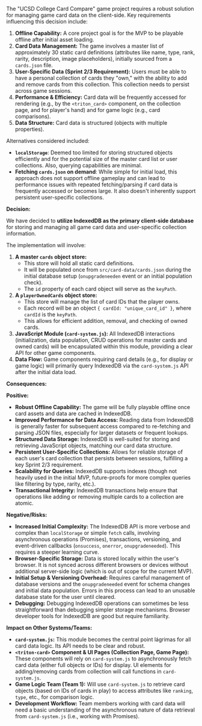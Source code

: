 The "UCSD College Card Compare" game project requires a robust solution for managing game card data on the client-side. Key requirements influencing this decision include:

1.  **Offline Capability:** A core project goal is for the MVP to be playable offline after initial asset loading.
2.  **Card Data Management:** The game involves a master list of approximately 30 static card definitions (attributes like name, type, rank, rarity, description, image placeholders), initially sourced from a `cards.json` file.
3.  **User-Specific Data (Sprint 2/3 Requirement):** Users must be able to have a personal collection of cards they "own," with the ability to add and remove cards from this collection. This collection needs to persist across game sessions.
4.  **Performance & Efficiency:** Card data will be frequently accessed for rendering (e.g., by the `<triton_card>` component, on the collection page, and for player's hand) and for game logic (e.g., card comparisons).
5.  **Data Structure:** Card data is structured (objects with multiple properties).

Alternatives considered included:
*   **`localStorage`**: Deemed too limited for storing structured objects efficiently and for the potential size of the master card list or user collections. Also, querying capabilities are minimal.
*   **Fetching `cards.json` on demand**: While simple for initial load, this approach does not support offline gameplay and can lead to performance issues with repeated fetching/parsing if card data is frequently accessed or becomes large. It also doesn't inherently support persistent user-specific collections.

**Decision:**

We have decided to **utilize IndexedDB as the primary client-side database** for storing and managing all game card data and user-specific collection information.

The implementation will involve:

1.  **A master `cards` object store:**
    *   This store will hold all static card definitions.
    *   It will be populated once from `src/card-data/cards.json` during the initial database setup (`onupgradeneeden` event or an initial population check).
    *   The `id` property of each card object will serve as the `keyPath`.
2.  **A `playerOwnedCards` object store:**
    *   This store will manage the list of card IDs that the player owns.
    *   Each record will be an object `{ cardId: "unique_card_id" }`, where `cardId` is the `keyPath`.
    *   This allows for efficient addition, removal, and checking of owned cards.
3.  **JavaScript Module (`card-system.js`):** All IndexedDB interactions (initialization, data population, CRUD operations for master cards and owned cards) will be encapsulated within this module, providing a clear API for other game components.
4.  **Data Flow:** Game components requiring card details (e.g., for display or game logic) will primarily query IndexedDB via the `card-system.js` API after the initial data load.

**Consequences:**

**Positive:**

*   **Robust Offline Capability:** The game will be fully playable offline once card assets and data are cached in IndexedDB.
*   **Improved Performance for Data Access:** Reading data from IndexedDB is generally faster for subsequent access compared to re-fetching and parsing JSON files, especially for larger datasets or frequent lookups.
*   **Structured Data Storage:** IndexedDB is well-suited for storing and retrieving JavaScript objects, matching our card data structure.
*   **Persistent User-Specific Collections:** Allows for reliable storage of each user's card collection that persists between sessions, fulfilling a key Sprint 2/3 requirement.
*   **Scalability for Queries:** IndexedDB supports indexes (though not heavily used in the initial MVP, future-proofs for more complex queries like filtering by type, rarity, etc.).
*   **Transactional Integrity:** IndexedDB transactions help ensure that operations like adding or removing multiple cards to a collection are atomic.

**Negative/Risks:**

*   **Increased Initial Complexity:** The IndexedDB API is more verbose and complex than `localStorage` or simple `fetch` calls, involving asynchronous operations (Promises), transactions, versioning, and event-driven callbacks (`onsuccess`, `onerror`, `onupgradeneeded`). This requires a steeper learning curve.
*   **Browser-Specific Storage:** Data is stored locally within the user's browser. It is not synced across different browsers or devices without additional server-side logic (which is out of scope for the current MVP).
*   **Initial Setup & Versioning Overhead:** Requires careful management of database versions and the `onupgradeneeded` event for schema changes and initial data population. Errors in this process can lead to an unusable database state for the user until cleared.
*   **Debugging:** Debugging IndexedDB operations can sometimes be less straightforward than debugging simpler storage mechanisms. Browser developer tools for IndexedDB are good but require familiarity.

**Impact on Other Systems/Teams:**

*   **`card-system.js`:** This module becomes the central point lágrimas for all card data logic. Its API needs to be clear and robust.
*   **`<triton-card>` Component & UI Pages (Collection Page, Game Page):** These components will rely on `card-system.js` to asynchronously fetch card data (either full objects or IDs) for display. UI elements for adding/removing cards from collection will call functions in `card-system.js`.
*   **Game Logic Team (Team 1):** Will use `card-system.js` to retrieve card objects (based on IDs of cards in play) to access attributes like `ranking`, `type`, etc., for comparison logic.
*   **Development Workflow:** Team members working with card data will need a basic understanding of the asynchronous nature of data retrieval from `card-system.js` (i.e., working with Promises).
